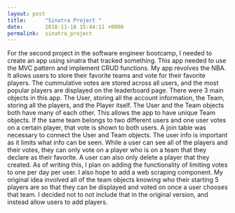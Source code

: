 ```yaml
---
layout: post
title:      "Sinatra Project "
date:       2018-11-18 15:44:11 +0000
permalink:  sinatra_project
---
```



For the second project in the software engineer bootcamp, I needed to create an app using sinatra that tracked something. This app needed to use the MVC pattern and implement CRUD functions. My app revolves the NBA. It allows users to store their favorite teams and vote for their favorite players. The cummulative votes are stored across all users, and the most popular players are displayed on the leaderboard page. 
There were 3 main objects in this app. The User, storing all the account information, the Team, storing all the players, and the Player itself. The User and the Team objects both have many of each other. This allows the app to have unique Team objects. If the same team belongs to two different users and one user votes on a certain player, that vote is shown to both users. A join table was necessary to connect the User and Team objects. 
The user info is important as it limits what info can be seen. While a user can see all of the players and their votes, they can only vote on a player who is on a team that they declare as their favorite. A user can also only delete a player that they created. 
As of writing this, I plan on adding the functionality of limiting votes to one per day per user. I also hope to add a web scraping component. My original idea involved all of the team objects knowing who their starting 5 players are so that they can be displayed and voted on once a user chooses that team. I decided not to not include that in the original version, and instead allow users to add players. 
